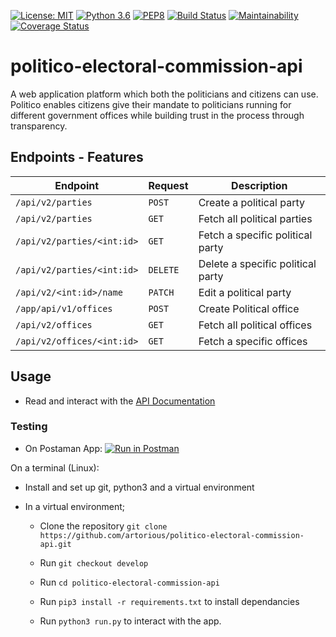 [![License: MIT](https://img.shields.io/badge/License-MIT-yellow.svg)](https://opensource.org/licenses/MIT)
[![Python 3.6](https://img.shields.io/badge/python-3.6-blue.svg)](https://www.python.org/downloads/release/python-360/)
[![PEP8](https://img.shields.io/badge/code%20style-pep8-orange.svg)](https://www.python.org/dev/peps/pep-0008/)
[![Build Status](https://travis-ci.org/artorious/politico-electoral-commission-api.svg?branch=ft-create-party-163682027)](https://travis-ci.org/artorious/politico-electoral-commission-api)
[![Maintainability](https://api.codeclimate.com/v1/badges/cf4f856dfec0ad0004aa/maintainability)](https://codeclimate.com/github/artorious/politico-electoral-commission-api/maintainability)
[![Coverage Status](https://coveralls.io/repos/github/artorious/speedy_chakula_app/badge.svg?branch=develop)](https://coveralls.io/github/artorious/speedy_chakula_app?branch=develop)

# politico-electoral-commission-api
A web application platform which both the politicians and citizens can use. Politico enables citizens give their mandate to politicians running for different government offices while building trust in the process through transparency.

## Endpoints - Features

**Endpoint** | **Request**| **Description**
--- | --- | ---
`/api/v2/parties` | `POST` | Create a political party
`/api/v2/parties` | `GET`| Fetch all political parties
`/api/v2/parties/<int:id>` | `GET` |   Fetch a specific political party
`/api/v2/parties/<int:id>` | `DELETE` |   Delete a specific political party
`/api/v2/<int:id>/name` | `PATCH` | Edit a political party
`/app/api/v1/offices` | `POST`| Create Political office
`/api/v2/offices` | `GET` | Fetch all political offices
`/api/v2/offices/<int:id>` | `GET` | Fetch a specific offices

## Usage
* Read and interact with the [API Documentation](https://documenter.getpostman.com/view/3796196/RztspSTt)
### Testing
* On Postaman App:
[![Run in Postman](https://run.pstmn.io/button.svg)](https://app.getpostman.com/run-collection/016419570361ff8cce12)

On a  terminal (Linux):
* Install and set up git, python3 and a virtual environment

* In a virtual environment;
  * Clone the repository `git clone https://github.com/artorious/politico-electoral-commission-api.git`

  * Run `git checkout develop`
  * Run `cd politico-electoral-commission-api`
  * Run `pip3 install -r requirements.txt` to install dependancies
  * Run `python3 run.py` to interact with the app.
